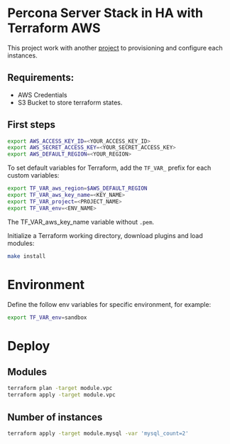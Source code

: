 # Percona Server Stack in HA with Terraform AWS

This project work with another [project](https://github.com/swapbyt3s/psshaa)
to provisioning and configure each instances.

## Requirements:

- AWS Credentials
- S3 Bucket to store terraform states.

## First steps

```bash
export AWS_ACCESS_KEY_ID=<YOUR_ACCESS_KEY_ID>
export AWS_SECRET_ACCESS_KEY=<YOUR_SECRET_ACCESS_KEY>
export AWS_DEFAULT_REGION=<YOUR_REGION>
```

To set default variables for Terraform, add the `TF_VAR_` prefix for each
custom variables:

```bash
export TF_VAR_aws_region=$AWS_DEFAULT_REGION
export TF_VAR_aws_key_name=<KEY_NAME>
export TF_VAR_project=<PROJECT_NAME>
export TF_VAR_env=<ENV_NAME>
```

The TF_VAR_aws_key_name variable without `.pem`.

Initialize a Terraform working directory, download plugins and load modules:

```bash
make install
```

# Environment

Define the follow env variables for specific environment, for example:

```bash
export TF_VAR_env=sandbox
```

# Deploy

## Modules

```bash
terraform plan -target module.vpc
terraform apply -target module.vpc
```

## Number of instances

```bash
terraform apply -target module.mysql -var 'mysql_count=2'
```
